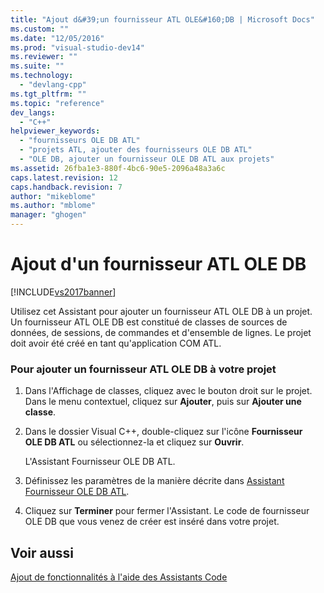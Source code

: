 ```yaml
---
title: "Ajout d&#39;un fournisseur ATL OLE&#160;DB | Microsoft Docs"
ms.custom: ""
ms.date: "12/05/2016"
ms.prod: "visual-studio-dev14"
ms.reviewer: ""
ms.suite: ""
ms.technology: 
  - "devlang-cpp"
ms.tgt_pltfrm: ""
ms.topic: "reference"
dev_langs: 
  - "C++"
helpviewer_keywords: 
  - "fournisseurs OLE DB ATL"
  - "projets ATL, ajouter des fournisseurs OLE DB ATL"
  - "OLE DB, ajouter un fournisseur OLE DB ATL aux projets"
ms.assetid: 26fba1e3-880f-4bc6-90e5-2096a48a3a6c
caps.latest.revision: 12
caps.handback.revision: 7
author: "mikeblome"
ms.author: "mblome"
manager: "ghogen"
---
```

# Ajout d&#39;un fournisseur ATL OLE&#160;DB
[!INCLUDE[vs2017banner](../../assembler/inline/includes/vs2017banner.md)]

Utilisez cet Assistant pour ajouter un fournisseur ATL OLE DB à un projet.  Un fournisseur ATL OLE DB est constitué de classes de sources de données, de sessions, de commandes et d'ensemble de lignes.  Le projet doit avoir été créé en tant qu'application COM ATL.  
  
### Pour ajouter un fournisseur ATL OLE DB à votre projet  
  
1.  Dans l'Affichage de classes, cliquez avec le bouton droit sur le projet.  Dans le menu contextuel, cliquez sur **Ajouter**, puis sur **Ajouter une classe**.  
  
2.  Dans le dossier Visual C\+\+, double\-cliquez sur l'icône **Fournisseur OLE DB ATL** ou sélectionnez\-la et cliquez sur **Ouvrir**.  
  
     L'Assistant Fournisseur OLE DB ATL.  
  
3.  Définissez les paramètres de la manière décrite dans [Assistant Fournisseur OLE DB ATL](../../atl/reference/atl-ole-db-provider-wizard.md).  
  
4.  Cliquez sur **Terminer** pour fermer l'Assistant. Le code de fournisseur OLE DB que vous venez de créer est inséré dans votre projet.  
  
## Voir aussi  
 [Ajout de fonctionnalités à l'aide des Assistants Code](../../ide/adding-functionality-with-code-wizards-cpp.md)